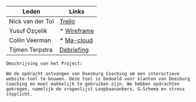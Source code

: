 | Leden            | Links
|------------------|--------
| Nick van der Tol | [Trello](https://trello.com/b/b0aweqFe/deep-dive-frond-end-backlog)   
| Yusuf Özçelik    | * [Wireframe]()   
| Collin Veerman   | * [Ma-cloud]()  
| Tijmen Terpstra  | [Debriefing](https://docs.google.com/document/d/1fY8LBSOTLPS8kn6T1v6yOfsTMgkP6J8i3-wvdjNugCA/edit?usp=sharing) 

 
	Omschrijving van het Project:

    We de opdracht ontvangen van Doesburg Coaching om een interactieve website-tool te bouwen. Deze tool is bedoeld voor klanten van Doesburg Coaching en moet makkelijk te gebruiken zijn. We hebben opdrachten gekregen, namelijk de vragenlijst Loopbaanankers, G-Schema en stress stoplicht.
